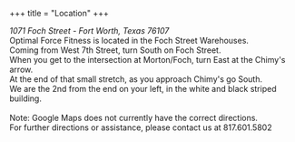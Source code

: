 +++
title = "Location"
+++
<div class="redsectionhead">
  <div class="w-container">
    <div>
      <div class="text-block-2"><em>1071 Foch Street - Fort Worth, Texas 76107</em>
      </div>
    </div>
  </div>
</div>
<div>
  <div class="w-container">
    <div class="slider w-slider" data-animation="slide" data-duration="500" data-infinite="1">
      <div class="w-slider-mask">
        <div class="slide-2 w-slide"></div>
        <div class="slide2 w-slide"></div>
        <div class="b slide2 w-slide"></div>
        <div class="slide5 w-slide"></div>
        <div class="e slide2 w-slide"></div>
      </div>
      <div class="w-slider-arrow-left">
        <div class="w-icon-slider-left"></div>
      </div>
      <div class="w-slider-arrow-right">
        <div class="w-icon-slider-right"></div>
      </div>
      <div class="w-round w-slider-nav"></div>
    </div>
  </div>
</div>
<div class="container w-container">
  <div>
    <div class="text-block-3">Optimal Force Fitness is located in the Foch Street Warehouses.
      <br>Coming from West 7th Street, turn South on Foch Street.
      <br>When you get to the intersection at Morton/Foch, turn East at the Chimy's arrow.
      <br>At the end of that small stretch, as you approach Chimy's go South.
      <br>We are the 2nd from the end on your left, in the white and black striped building.
      <br>
      <br>Note: Google Maps does not currently have the correct directions.
      <br>For further directions or assistance, please contact us at 817.601.5802</div>
  </div>
</div>
